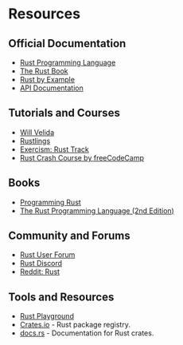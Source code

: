 # Resources

## Official Documentation

- [Rust Programming Language](https://www.rust-lang.org/)
- [The Rust Book](https://doc.rust-lang.org/book/)
- [Rust by Example](https://doc.rust-lang.org/rust-by-example/)
- [API Documentation](https://doc.rust-lang.org/std/)

## Tutorials and Courses

- [Will Velida](https://www.youtube.com/@willvelida)
- [Rustlings](https://github.com/rust-lang/rustlings)
- [Exercism: Rust Track](https://exercism.org/tracks/rust)
- [Rust Crash Course by freeCodeCamp](https://www.youtube.com/watch?v=zF34dRivLOw)

## Books

- [Programming Rust](https://www.oreilly.com/library/view/programming-rust-2nd/9781492052586/)
- [The Rust Programming Language (2nd Edition)](https://nostarch.com/rust-programming-language-2nd-edition)

## Community and Forums

- [Rust User Forum](https://users.rust-lang.org/)
- [Rust Discord](https://discord.gg/rust-lang)
- [Reddit: Rust](https://www.reddit.com/r/rust/)

## Tools and Resources

- [Rust Playground](https://play.rust-lang.org/)
- [Crates.io](https://crates.io/) - Rust package registry.
- [docs.rs](https://docs.rs/) - Documentation for Rust crates.
  